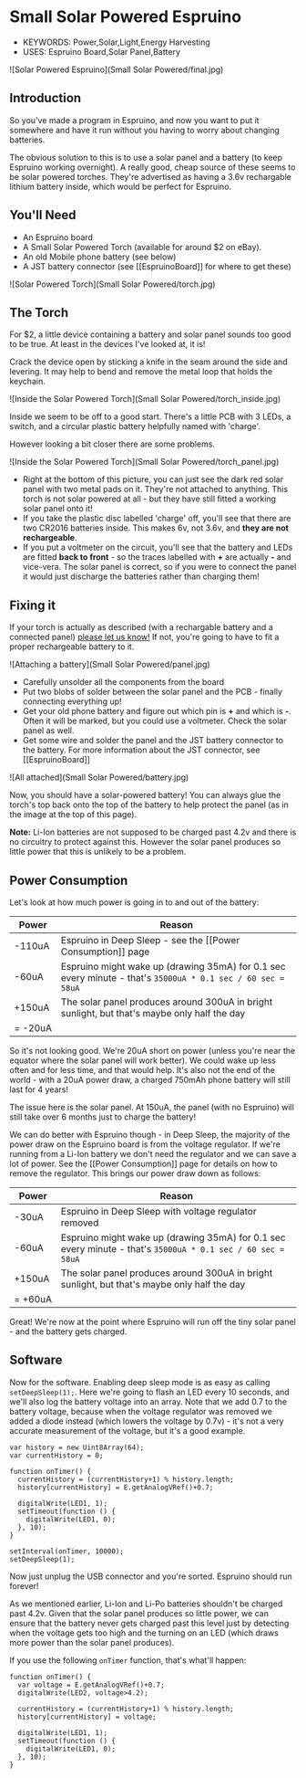 <!--- Copyright (c) 2013 Gordon Williams, Pur3 Ltd. See the file LICENSE for copying permission. -->
Small Solar Powered Espruino
============================

* KEYWORDS: Power,Solar,Light,Energy Harvesting
* USES: Espruino Board,Solar Panel,Battery

![Solar Powered Espruino](Small Solar Powered/final.jpg)

Introduction
-----------

So you've made a program in Espruino, and now you want to put it somewhere and have it run without you having to worry about changing batteries.

The obvious solution to this is to use a solar panel and a battery (to keep Espruino working overnight). A really good, cheap source of these seems to be solar powered torches. They're advertised as having a 3.6v rechargable lithium battery inside, which would be perfect for Espruino.

You'll Need
-----------

* An Espruino board
* A Small Solar Powered Torch (available for around $2 on eBay).
* An old Mobile phone battery (see below)
* A JST battery connector (see [[EspruinoBoard]] for where to get these)

![Solar Powered Torch](Small Solar Powered/torch.jpg)

The Torch
--------

For $2, a little device containing a battery and solar panel sounds too good to be true. At least in the devices I've looked at, it is!

Crack the device open by sticking a knife in the seam around the side and levering. It may help to bend and remove the metal loop that holds the keychain.

![Inside the Solar Powered Torch](Small Solar Powered/torch_inside.jpg)

Inside we seem to be off to a good start. There's a little PCB with 3 LEDs, a switch, and a circular plastic battery helpfully named with 'charge'.

However looking a bit closer there are some problems.

![Inside the Solar Powered Torch](Small Solar Powered/torch_panel.jpg)

* Right at the bottom of this picture, you can just see the dark red solar panel with two metal pads on it. They're not attached to anything. This torch is not solar powered at all - but they have still fitted a working solar panel onto it!
* If you take the plastic disc labelled 'charge' off, you'll see that there are two CR2016 batteries inside. This makes 6v, not 3.6v, and **they are not rechargeable**.
* If you put a voltmeter on the circuit, you'll see that the battery and LEDs are fitted **back to front** - so the traces labelled with **+** are actually **-** and vice-vera. The solar panel is correct, so if you were to connect the panel it would just discharge the batteries rather than charging them!

Fixing it
--------

If your torch is actually as described (with a rechargable battery and a connected panel) [please let us know!](http://forum.espruino.com) If not, you're going to have to fit a proper rechargeable battery to it. 

![Attaching a battery](Small Solar Powered/panel.jpg)

* Carefully unsolder all the components from the board
* Put two blobs of solder between the solar panel and the PCB - finally connecting everything up!
* Get your old phone battery and figure out which pin is **+** and which is **-**. Often it will be marked, but you could use a voltmeter. Check the solar panel as well.
* Get some wire and solder the panel and the JST battery connector to the battery. For more information about the JST connector, see [[EspruinoBoard]]

![All attached](Small Solar Powered/battery.jpg)

Now, you should have a solar-powered battery! You can always glue the torch's top back onto the top of the battery to help protect the panel (as in the image at the top of this page).

**Note:** Li-Ion batteries are not supposed to be charged past 4.2v and there is no circuitry to protect against this. However the solar panel produces so little power that this is unlikely to be a problem.

Power Consumption
---------------

Let's look at how much power is going in to and out of the battery:

| Power | Reason |
| ----- | ------ |
| -110uA | Espruino in Deep Sleep - see the [[Power Consumption]] page |
| -60uA  | Espruino might wake up (drawing 35mA) for 0.1 sec every minute - that's `35000uA * 0.1 sec / 60 sec = 58uA` | 
| +150uA | The solar panel produces around 300uA in bright sunlight, but that's maybe only half the day |
| =&nbsp;-20uA | |

So it's not looking good. We're 20uA short on power (unless you're near the equator where the solar panel will work better). We could wake up less often and for less time, and that would help. It's also not the end of the world - with a 20uA power draw, a charged 750mAh phone battery will still last for 4 years!

The issue here is the solar panel. At 150uA, the panel (with no Espruino) will still take over 6 months just to charge the battery!

We can do better with Espruino though - in Deep Sleep, the majority of the power draw on the Espruino board is from the voltage regulator. If we're running from a Li-Ion battery we don't need the regulator and we can save a lot of power. See the [[Power Consumption]] page for details on how to remove the regulator. This brings our power draw down as follows:

| Power | Reason |
| ----- | ------ |
| -30uA | Espruino in Deep Sleep with voltage regulator removed |
| -60uA | Espruino might wake up (drawing 35mA) for 0.1 sec every minute - that's `35000uA * 0.1 sec / 60 sec = 58uA` | 
| +150uA | The solar panel produces around 300uA in bright sunlight, but that's maybe only half the day |
| =&nbsp;+60uA | |

Great! We're now at the point where Espruino will run off the tiny solar panel - and the battery gets charged.


Software
-------

Now for the software. Enabling deep sleep mode is as easy as calling `setDeepSleep(1);`. Here we're going to flash an LED every 10 seconds, and we'll also log the battery voltage into an array. Note that we add 0.7 to the battery voltage, because when the voltage regulator was removed we added a diode instead (which lowers the voltage by 0.7v) - it's not a very accurate measurement of the voltage, but it's a good example.

```
var history = new Uint8Array(64);
var currentHistory = 0;

function onTimer() {
  currentHistory = (currentHistory+1) % history.length;
  history[currentHistory] = E.getAnalogVRef()+0.7;
                           
  digitalWrite(LED1, 1);
  setTimeout(function () {
    digitalWrite(LED1, 0);
  }, 10);
}

setInterval(onTimer, 10000);
setDeepSleep(1);
```

Now just unplug the USB connector and you're sorted. Espruino should run forever!

As we mentioned earlier, Li-Ion and Li-Po batteries shouldn't be charged past 4.2v. Given that the solar panel produces so little power, we can ensure that the battery never gets charged past this level just by detecting when the voltage gets too high and the turning on an LED (which draws more power than the solar panel produces).

If you use the following `onTimer` function, that's what'll happen:

```
function onTimer() {
  var voltage = E.getAnalogVRef()+0.7;
  digitalWrite(LED2, voltage>4.2);

  currentHistory = (currentHistory+1) % history.length;
  history[currentHistory] = voltage;
                           
  digitalWrite(LED1, 1);
  setTimeout(function () {
    digitalWrite(LED1, 0);
  }, 10);
}

```
